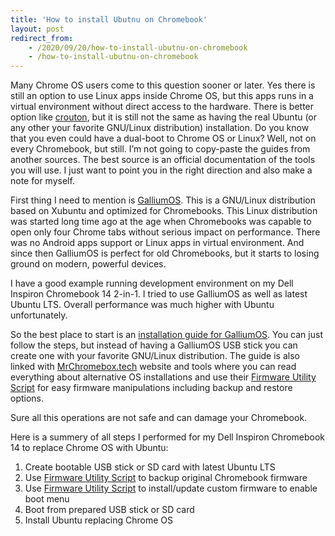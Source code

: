 ```yaml
---
title: 'How to install Ubutnu on Chromebook'
layout: post
redirect_from:
    - /2020/09/20/how-to-install-ubutnu-on-chromebook
    - /how-to-install-ubutnu-on-chromebook
---
```


Many Chrome OS users come to this question sooner or later. Yes there is still an option to use Linux apps inside Chrome OS, but this apps runs in a virtual environment without direct access to the hardware. There is better option like [crouton](https://github.com/dnschneid/crouton), but it is still not the same as having the real Ubuntu (or any other your favorite GNU/Linux distribution) installation. Do you know that you even could have a dual-boot to Chrome OS or Linux? Well, not on every Chromebook, but still. I’m not going to copy-paste the guides from another sources. The best source is an official documentation of the tools you will use. I just want to point you in the right direction and also make a note for myself.

First thing I need to mention is [GalliumOS](https://galliumos.org/). This is a GNU/Linux distribution based on Xubuntu and optimized for Chromebooks. This Linux distribution was started long time ago at the age when Chromebooks was capable to open only four Chrome tabs without serious impact on performance. There was no Android apps support or Linux apps in virtual environment. And since then GalliumOS is perfect for old Chromebooks, but it starts to losing ground on modern, powerful devices.

I have a good example running development environment on my Dell Inspiron Chromebook 14 2-in-1. I tried to use GalliumOS as well as latest Ubuntu LTS. Overall performance was much higher with Ubuntu unfortunately.

So the best place to start is an [installation guide for GalliumOS](https://wiki.galliumos.org/Installing). You can just follow the steps, but instead of having a GalliumOS USB stick you can create one with your favorite GNU/Linux distribution. The guide is also linked with [MrChromebox.tech](https://mrchromebox.tech/) website and tools where you can read everything about alternative OS installations and use their [Firmware Utility Script](https://mrchromebox.tech/#fwscript) for easy firmware manipulations including backup and restore options.

Sure all this operations are not safe and can damage your Chromebook.

Here is a summery of all steps I performed for my Dell Inspiron Chromebook 14 to replace Chrome OS with Ubuntu:

1. Create bootable USB stick or SD card with latest Ubuntu LTS
2. Use [Firmware Utility Script](https://mrchromebox.tech/#fwscript) to backup original Chromebook firmware
3. Use [Firmware Utility Script](https://mrchromebox.tech/#fwscript) to install/update custom firmware to enable boot menu
4. Boot from prepared USB stick or SD card
5. Install Ubuntu replacing Chrome OS